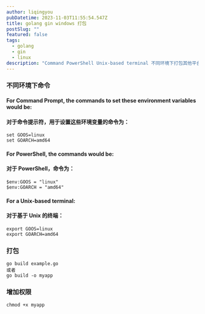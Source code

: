```yaml
---
author: liqingyou
pubDatetime: 2023-11-03T11:55:54.547Z
title: golang gin windows 打包
postSlug: ""
featured: false
tags:
  - golang
  - gin
  - linux
description: "Command PowerShell Unix-based terminal 不同环境下打包其他平台设置 golang gin windows 打包"
---
```


### 不同环境下命令

#### For Command Prompt, the commands to set these environment variables would be:
#### 对于命令提示符，用于设置这些环境变量的命令为：
```
set GOOS=linux
set GOARCH=amd64
```
#### For PowerShell, the commands would be:
#### 对于 PowerShell，命令为：
```
$env:GOOS = "linux"
$env:GOARCH = "amd64"
```
#### For a Unix-based terminal:
#### 对于基于 Unix 的终端：
```
export GOOS=linux
export GOARCH=amd64
```

### 打包
```
go build example.go 
或者
go build -o myapp

```

### 增加权限
```
chmod +x myapp
```